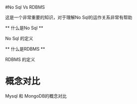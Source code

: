 #No Sql Vs RDBMS

这是一个非常重要的知识，对于理解No Sql的运作关系非常有帮助

** 什么是No Sql **

No Sql 的定义

** 什么是RDBMS **

RDBMS 的定义

# 概念对比

Mysql 和 MongoDB的概念对比

